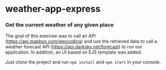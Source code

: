 # weather-app-express

### Get the current weather of any given place

The goal of this exercise was to call an API (https://api.mapbox.com/geocoding) and use the retrieved data to call 
a weather forecast API (https://api.darksky.net/forecast) to run our application. In addition, an UI based on EJS template 
was added. 

Just clone the project and run
`npm install`
and
`npm start`
in your console.
